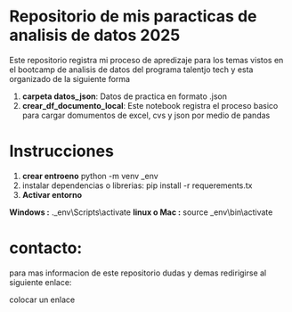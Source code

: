 # Repositorio de mis paracticas de analisis de datos 2025

Este repositorio registra mi proceso de apredizaje para los temas vistos en el bootcamp de analisis de datos del programa talentjo tech y esta organizado de la siguiente forma

1. **carpeta datos_json**: Datos de practica en formato .json
2. **crear_df_documento_local**: Este notebook registra el proceso basico para cargar domumentos de excel, cvs y json por medio de pandas
# Instrucciones
1. **crear entroeno**  python -m venv _env
2. instalar dependencias o librerias: pip install -r requerements.tx
3. **Activar entorno**

**Windows :** .\_env\Scripts\activate
**linux o Mac :** source \_env\bin\activate
# contacto:

para mas informacion de este repositorio dudas y demas redirigirse al siguiente enlace:

colocar un enlace 
